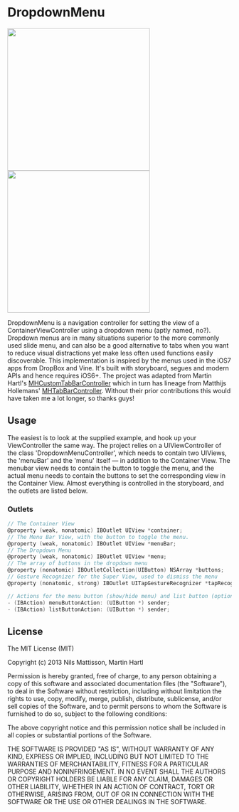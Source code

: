 # DropdownMenu

<img src="https://raw.github.com/nmattisson/DropdownMenu/screenshots/DropdownMenu.png" width="320" />
<img src="https://raw.github.com/nmattisson/DropdownMenu/screenshots/DropdownMenu.gif" width="320" />

DropdownMenu is a navigation controller for setting the view of a ContainerViewController using a dropdown menu (aptly named, no?). Dropdown menus are in many situations superior to the more commonly used slide menu, and can also be a good alternative to tabs when you want to reduce visual distractions yet make less often used functions easily discoverable. This implementation is inspired by the menus used in the iOS7 apps from DropBox and Vine.
It's built with storyboard, segues and modern APIs and hence requires iOS6+. The project was adapted from Martin Hartl's [MHCustomTabBarController](https://github.com/mhaddl/MHCustomTabBarController) which in turn has lineage from Matthijs Hollemans' [MHTabBarController](https://github.com/hollance/MHTabBarController "MHTabBarController"). Without their prior contributions this would have taken me a lot longer, so thanks guys!

## Usage
The easiest is to look at the supplied example, and hook up your ViewController the same way. The project relies on a UIViewController of the class 'DropdownMenuController', which needs to contain two UIViews, the 'menuBar' and the 'menu' itself — in addition to the Container View. The menubar view needs to contain the button to toggle the menu, and the actual menu needs to contain the buttons to set the corresponding view in the Container View. Almost everything is controlled in the storyboard, and the outlets are listed below.

### Outlets
```objective-c
// The Container View
@property (weak, nonatomic) IBOutlet UIView *container;
// The Menu Bar View, with the button to toggle the menu.
@property (weak, nonatomic) IBOutlet UIView *menuBar;
// The Dropdown Menu
@property (weak, nonatomic) IBOutlet UIView *menu;
// The array of buttons in the dropdown menu
@property (nonatomic) IBOutletCollection(UIButton) NSArray *buttons;
// Gesture Recognizer for the Super View, used to dismiss the menu
@property (nonatomic, strong) IBOutlet UITapGestureRecognizer *tapRecognizer;

// Actions for the menu button (show/hide menu) and list button (option in dropdown menu).
- (IBAction) menuButtonAction: (UIButton *) sender;
- (IBAction) listButtonAction: (UIButton *) sender;
```

## License

The MIT License (MIT)

Copyright (c) 2013 Nils Mattisson, Martin Hartl

Permission is hereby granted, free of charge, to any person obtaining a copy
of this software and associated documentation files (the "Software"), to deal
in the Software without restriction, including without limitation the rights
to use, copy, modify, merge, publish, distribute, sublicense, and/or sell
copies of the Software, and to permit persons to whom the Software is
furnished to do so, subject to the following conditions:

The above copyright notice and this permission notice shall be included in
all copies or substantial portions of the Software.

THE SOFTWARE IS PROVIDED "AS IS", WITHOUT WARRANTY OF ANY KIND, EXPRESS OR
IMPLIED, INCLUDING BUT NOT LIMITED TO THE WARRANTIES OF MERCHANTABILITY,
FITNESS FOR A PARTICULAR PURPOSE AND NONINFRINGEMENT. IN NO EVENT SHALL THE
AUTHORS OR COPYRIGHT HOLDERS BE LIABLE FOR ANY CLAIM, DAMAGES OR OTHER
LIABILITY, WHETHER IN AN ACTION OF CONTRACT, TORT OR OTHERWISE, ARISING FROM,
OUT OF OR IN CONNECTION WITH THE SOFTWARE OR THE USE OR OTHER DEALINGS IN
THE SOFTWARE.



